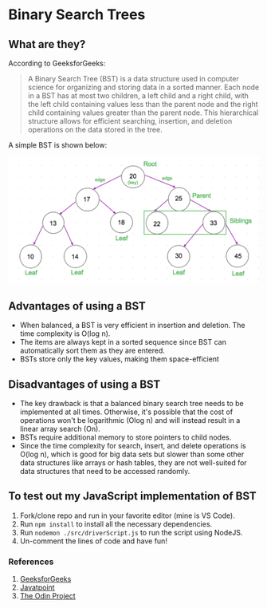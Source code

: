 # Binary Search Trees

## What are they?

According to GeeksforGeeks:

> A Binary Search Tree (BST) is a data structure used in computer science for organizing and storing data in a sorted manner. Each node in a BST has at most two children, a left child and a right child, with the left child containing values less than the parent node and the right child containing values greater than the parent node. This hierarchical structure allows for efficient searching, insertion, and deletion operations on the data stored in the tree.

A simple BST is shown below:

![basic-bst-img](src/asset/bst_img.png)

## Advantages of using a BST

-   When balanced, a BST is very efficient in insertion and deletion. The time complexity is O(log n).
-   The items are always kept in a sorted sequence since BST can automatically sort them as they are entered.
-   BSTs store only the key values, making them space-efficient

## Disadvantages of using a BST

-   The key drawback is that a balanced binary search tree needs to be implemented at all times. Otherwise, it's possible that the cost of operations won't be logarithmic (Olog n) and will instead result in a linear array search (On).
-   BSTs require additional memory to store pointers to child nodes.
-   Since the time complexity for search, insert, and delete operations is O(log n), which is good for big data sets but slower than some other data structures like arrays or hash tables, they are not well-suited for data structures that need to be accessed randomly.

## To test out my JavaScript implementation of BST

1. Fork/clone repo and run in your favorite editor (mine is VS Code).
2. Run `npm install` to install all the necessary dependencies.
3. Run `nodemon ./src/driverScript.js` to run the script using NodeJS.
4. Un-comment the lines of code and have fun!

### References

1. [GeeksforGeeks](https://www.geeksforgeeks.org/applications-advantages-and-disadvantages-of-binary-search-tree/)
2. [Javatpoint](https://www.javatpoint.com/advantages-and-disadvantages-of-binary-search-tree)
3. [The Odin Project](https://www.theodinproject.com/lessons/javascript-binary-search-trees)
